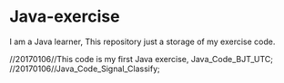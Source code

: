 # Java-exercise

I am a Java learner, This repository just a storage of my exercise code.

//20170106//This code is my first Java exercise, Java_Code_BJT_UTC;
//20170106//Java_Code_Signal_Classify;


